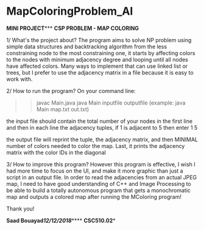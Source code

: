 # MapColoringProblem_AI
**********************MINI PROJECT*************************
****************CSP PROBLEM - MAP COLORING****************

1/ What's the project about?
The program aims to solve NP problem using simple data structures and backtracking 
algorithm from the less constraining node to the most constraining one, it starts by 
affecting colors to the nodes with minimum adjacency degree and looping until all 
nodes have affected colors. Many ways to implement that can use linked list or trees, 
but I prefer to use the adjacency matrix in a file because it is easy to work with.

2/ How to run the program?
On your command line: 
>> javac Main.java
>> java Main inputfile outputfile   (example: java Main map.txt out.txt)

the input file should contain the total number of your nodes in the first line and then 
in each line the adjacency tuples, if 1 is adjacent to 5 then enter 1 5

the output file will reprint the tuple, the adjacency matrix, and then MINIMAL 
number of colors needed to color the map.
Last, it prints the adjacency matrix with the color IDs in the diagonal 

3/ How to improve this program?
However this program is effective, I wish I had more time to focus on the UI, and make 
it more graphic than just a script in an output file.
In order to read the adjacencies from an actual JPEG map, I need to have good understanding
of C++ and Image Processing to be able to build a totally autonomous program that gets
a monochromatic map and outputs a colored map after running the MColoring program!

Thank you!

******Saad Bouayad*********12/12/2018*******
**********CSC510.02***********
